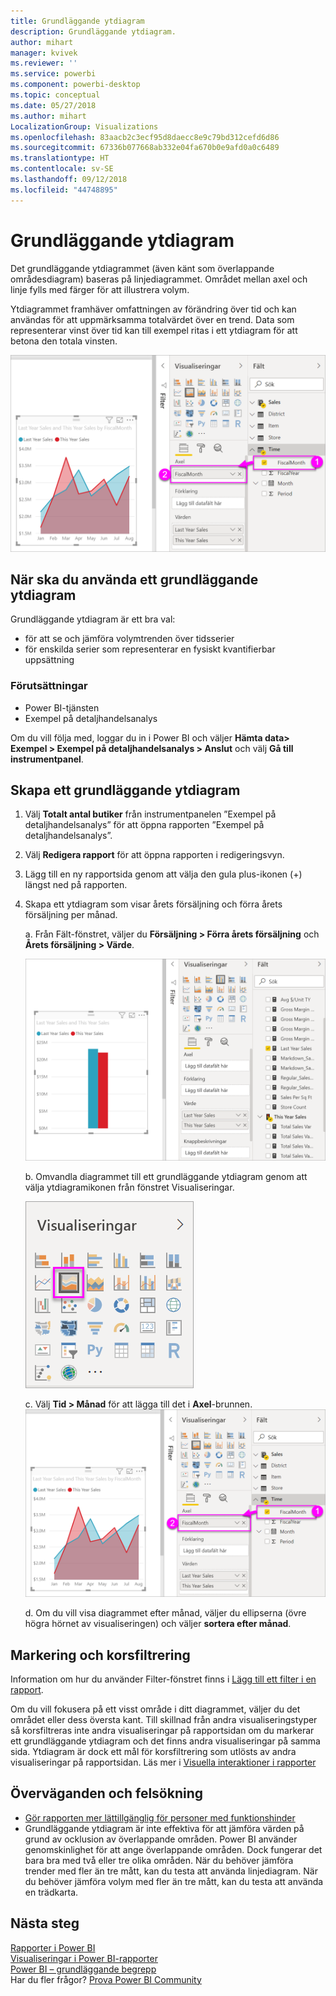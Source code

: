 ```yaml
---
title: Grundläggande ytdiagram
description: Grundläggande ytdiagram.
author: mihart
manager: kvivek
ms.reviewer: ''
ms.service: powerbi
ms.component: powerbi-desktop
ms.topic: conceptual
ms.date: 05/27/2018
ms.author: mihart
LocalizationGroup: Visualizations
ms.openlocfilehash: 83aacb2c3ecf95d8daecc8e9c79bd312cefd6d86
ms.sourcegitcommit: 67336b077668ab332e04fa670b0e9afd0a0c6489
ms.translationtype: HT
ms.contentlocale: sv-SE
ms.lasthandoff: 09/12/2018
ms.locfileid: "44748895"
---
```

# <a name="basic-area-chart"></a>Grundläggande ytdiagram
Det grundläggande ytdiagrammet (även känt som överlappande områdesdiagram) baseras på linjediagrammet. Området mellan axel och linje fylls med färger för att illustrera volym. 

Ytdiagrammet framhäver omfattningen av förändring över tid och kan användas för att uppmärksamma totalvärdet över en trend. Data som representerar vinst över tid kan till exempel ritas i ett ytdiagram för att betona den totala vinsten.

![](media/power-bi-visualization-basic-area-chart/powerbi-area-chartnew.png)

## <a name="when-to-use-a-basic-area-chart"></a>När ska du använda ett grundläggande ytdiagram
Grundläggande ytdiagram är ett bra val:

* för att se och jämföra volymtrenden över tidsserier 
* för enskilda serier som representerar en fysiskt kvantifierbar uppsättning

### <a name="prerequisites"></a>Förutsättningar
 - Power BI-tjänsten
 - Exempel på detaljhandelsanalys

Om du vill följa med, loggar du in i Power BI och väljer **Hämta data\> Exempel \> Exempel på detaljhandelsanalys > Anslut** och välj **Gå till instrumentpanel**. 

## <a name="create-a-basic-area-chart"></a>Skapa ett grundläggande ytdiagram
 

1. Välj **Totalt antal butiker** från instrumentpanelen ”Exempel på detaljhandelsanalys” för att öppna rapporten ”Exempel på detaljhandelsanalys”.
2. Välj **Redigera rapport** för att öppna rapporten i redigeringsvyn.
3. Lägg till en ny rapportsida genom att välja den gula plus-ikonen (+) längst ned på rapporten.
4. Skapa ett ytdiagram som visar årets försäljning och förra årets försäljning per månad.
   
   a. Från Fält-fönstret, väljer du **Försäljning \> Förra årets försäljning** och **Årets försäljning > Värde**.

   ![](media/power-bi-visualization-basic-area-chart/power-bi-bar-chart.png)

   b.  Omvandla diagrammet till ett grundläggande ytdiagram genom att välja ytdiagramikonen från fönstret Visualiseringar.

   ![](media/power-bi-visualization-basic-area-chart/convertchart.png)
   
   c.  Välj **Tid \> Månad** för att lägga till det i **Axel**-brunnen.   
   ![](media/power-bi-visualization-basic-area-chart/powerbi-area-chartnew.png)
   
   d.  Om du vill visa diagrammet efter månad, väljer du ellipserna (övre högra hörnet av visualiseringen) och väljer **sortera efter månad**.

## <a name="highlighting-and-cross-filtering"></a>Markering och korsfiltrering
Information om hur du använder Filter-fönstret finns i [Lägg till ett filter i en rapport](../power-bi-report-add-filter.md).

Om du vill fokusera på ett visst område i ditt diagrammet, väljer du det området eller dess översta kant.  Till skillnad från andra visualiseringstyper så korsfiltreras inte andra visualiseringar på rapportsidan om du markerar ett grundläggande ytdiagram och det finns andra visualiseringar på samma sida. Ytdiagram är dock ett mål för korsfiltrering som utlösts av andra visualiseringar på rapportsidan. Läs mer i [Visuella interaktioner i rapporter](../service-reports-visual-interactions.md)


## <a name="considerations-and-troubleshooting"></a>Överväganden och felsökning   
* [Gör rapporten mer lättillgänglig för personer med funktionshinder](../desktop-accessibility.md)
* Grundläggande ytdiagram är inte effektiva för att jämföra värden på grund av ocklusion av överlappande områden. Power BI använder genomskinlighet för att ange överlappande områden. Dock fungerar det bara bra med två eller tre olika områden. När du behöver jämföra trender med fler än tre mått, kan du testa att använda linjediagram. När du behöver jämföra volym med fler än tre mått, kan du testa att använda en trädkarta.

## <a name="next-steps"></a>Nästa steg
[Rapporter i Power BI](../service-reports.md)  
[Visualiseringar i Power BI-rapporter](power-bi-report-visualizations.md)  
[Power BI – grundläggande begrepp](../service-basic-concepts.md)  
Har du fler frågor? [Prova Power BI Community](http://community.powerbi.com/)

